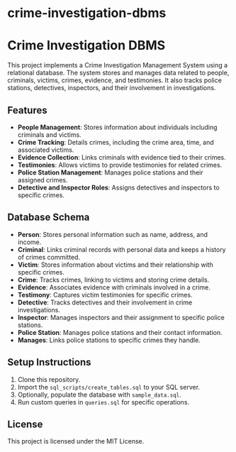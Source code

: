 # crime-investigation-dbms
# Crime Investigation DBMS 

This project implements a Crime Investigation Management System using a relational database. The system stores and manages data related to people, criminals, victims, crimes, evidence, and testimonies. It also tracks police stations, detectives, inspectors, and their involvement in investigations.

## Features
- **People Management**: Stores information about individuals including criminals and victims.
- **Crime Tracking**: Details crimes, including the crime area, time, and associated victims.
- **Evidence Collection**: Links criminals with evidence tied to their crimes.
- **Testimonies**: Allows victims to provide testimonies for related crimes.
- **Police Station Management**: Manages police stations and their assigned crimes.
- **Detective and Inspector Roles**: Assigns detectives and inspectors to specific crimes.

## Database Schema
- **Person**: Stores personal information such as name, address, and income.
- **Criminal**: Links criminal records with personal data and keeps a history of crimes committed.
- **Victim**: Stores information about victims and their relationship with specific crimes.
- **Crime**: Tracks crimes, linking to victims and storing crime details.
- **Evidence**: Associates evidence with criminals involved in a crime.
- **Testimony**: Captures victim testimonies for specific crimes.
- **Detective**: Tracks detectives and their involvement in crime investigations.
- **Inspector**: Manages inspectors and their assignment to specific police stations.
- **Police Station**: Manages police stations and their contact information.
- **Manages**: Links police stations to specific crimes they handle.

## Setup Instructions
1. Clone this repository.
2. Import the `sql_scripts/create_tables.sql` to your SQL server.
3. Optionally, populate the database with `sample_data.sql`.
4. Run custom queries in `queries.sql` for specific operations.

## License
This project is licensed under the MIT License.
